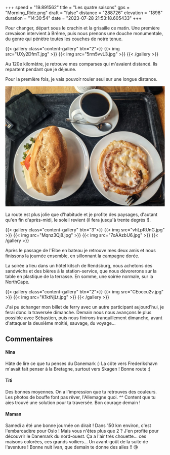 +++
speed = "19.891562"
title = "Les quatre saisons"
gps = "Morning_Ride.png"
draft = "false"
distance = "288726"
elevation = "1898"
duration = "14:30:54"
date = "2023-07-28 21:53:18.605433"
+++

Pour changer, départ sous le crachin et la grisaille ce matin. Une première crevaison intervient à Brême, puis nous prenons une douche monumentale, du genre qui pénètre toutes les couches de notre tenue.
<!--more-->
{{< gallery class="content-gallery" btn="2">}}
{{< img src="UXy2DfmT.jpg" >}}
{{< img src="5rm5vvL3.jpg" >}}
{{< /gallery >}}

Au 120e kilomètre, je retrouve mes comparses qui m'avaient distancé. Ils repartent pendant que je déjeune.

Pour la première fois, je vais pouvoir rouler seul sur une longue distance.

![Rouler seul à travers les paysages](ksCj7v99.jpg)

La route est plus jolie que d'habitude et je profite des paysages, d'autant qu'en fin d'après-midi, le soleil revient (il fera jusqu'à trente degrés !).

{{< gallery class="content-gallery" btn="3">}}
{{< img src="vhLpRUnG.jpg" >}}
{{< img src="Mqnz3Qj8.jpg" >}}
{{< img src="7oAAzbU6.jpg" >}}
{{< /gallery >}}

Après le passage de l'Elbe en bateau je retrouve mes deux amis et nous finissons la journée ensemble, en sillonnant la campagne dorée.

La soirée a lieu dans un hôtel kitsch de Rendsburg, nous achetons des sandwichs et des bières à la station-service, que nous dévorerons sur la table en plastique de la terrasse. En somme, une soirée normale, sur la NorthCape.

{{< gallery class="content-gallery" btn="2">}}
{{< img src="CEoccu2v.jpg" >}}
{{< img src="K1ktNjLt.jpg" >}}
{{< /gallery >}}

J'ai pu échanger mon billet de ferry avec un autre participant aujourd'hui, je ferai donc la traversée dimanche. Demain nous nous avançons le plus possible avec Sébastien, puis nous finirons tranquillement dimanche, avant d'attaquer la deuxième moitié, sauvage, du voyage...

## Commentaires

#### Nina
Hâte de lire ce que tu penses du Danemark :) La côte vers Frederikshavn m'avait fait penser à la Bretagne, surtout vers Skagen !
Bonne route :)

#### Titi
Des bonnes moyennes. On a l'impression que tu retrouves des couleurs. Les photos de bouffe font pas rêver, l'Allemagne quoi. ^^
Content que tu aies trouvé une solution pour ta traversée.
Bon courage demain !

#### Maman
Samedi a été une bonne journée on dirait !
Dans 150 km environ, c'est l'embarcadère pour Oslo ! Mais vous n'êtes plus que 2 ?
J'en profite pour découvrir le Danemark du nord-ouest. Ça a l'air très chouette... ces maisons colorées, ces grands voiliers...
Un avant-goût de la suite de l'aventure !
Bonne nuit Ivan, que demain te donne des ailes !! 😘
